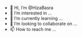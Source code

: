 - 👋 Hi, I’m @HizaBasra
- 👀 I’m interested in ...
- 🌱 I’m currently learning ...
- 💞️ I’m looking to collaborate on ...
- 📫 How to reach me ...

<!---
HizaBasra/HizaBasra is a ✨ special ✨ repository because its `README.md` (this file) appears on your GitHub profile.
You can click the Preview link to take a look at your changes.
--->
